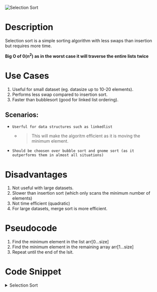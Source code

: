 

![Selection Sort](hhttps://en.wikipedia.org/wiki/File:Selection-Sort-Animation.gif "Selection Sort")

# Description
Selection sort is a simple sorting algorithm with less swaps than insertion but requires more time.


__Big O of 0(n<sup>2</sup>) as in the worst case it will traverse the entire lists twice__


# Use Cases

1. Useful for small dataset (eg. datasize up to 10-20 elements).
2. Performs less swap compared to insertion sort.
3. Faster than bubblesort (good for linked list ordering).


## Scenarios:

+ `Userful for data structures such as linkedlist`

  + > This will make the algoritm efficient as it is moving the minimum element.

+ `Should be choosen over bubble sort and gnome sort (as it outperforms them in almost all situations)`

# Disadvantages

1. Not useful with large datasets.
2. Slower than insertion sort (which only scans the minimum number of elements)
3. Not time efficient (quadratic)
4. For large datasets, merge sort is more efficient.

# Pseudocode

1. Find the minimum element in the list arr[0...size]
2. Find the minimum element in the remaining array arr[1...size]
3. Repeat until the end of the lsit.





# Code Snippet


<details>
<summary>Selection Sort</summary>

<p>

```go

func selectionSort(arr []int) []int{
  //For each element find the minimum element
  for i := 0; i < len(arr); i++ {
    min := i

    //Find the smallest element
    for j := i; j < len(arr); j++ {
        //Swap if a smaller element was found
        if arr[j] < min {
            min = j
        }
    }

    //Swap if the index is different.
    if min != i {
        arr[i], arr[min] = arr[min], arr[i]
    }
  }
}

```
</p>
</details>

